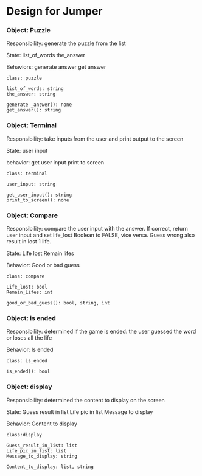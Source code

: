 # Design for Jumper



### Object: Puzzle

Responsibility: generate the puzzle from the list

State:
list_of_words
the_answer

Behaviors: 
generate answer
get answer
```
class: puzzle

list_of_words: string
the_answer: string

generate _answer(): none
get_answer(): string
```



### Object: Terminal

Responsibility: take inputs from the user and print output to the screen

State:
user input

behavior:
get user input
print to screen
```
class: terminal

user_input: string

get_user_input(): string
print_to_screen(): none
```



### Object: Compare

Responsibility: compare the user input with the answer. If correct, return user input and set life_lost Boolean to FALSE, vice versa. Guess wrong also result in lost 1 life.

State:
Life lost
Remain lifes

Behavior:
Good or bad guess
```
class: compare

Life_lost: bool
Remain_Lifes: int

good_or_bad_guess(): bool, string, int
```



### Object: is ended

Responsibility: determined if the game is ended: the user guessed the word or loses all the life

Behavior:
Is ended
```
class: is_ended

is_ended(): bool
```



### Object: display

Responsibility: determined the content to display on the screen

State:
Guess result in list
Life pic in list
Message to display

Behavior:
Content to display
```
class:display

Guess_result_in_list: list
Life_pic_in_list: list
Message_to_display: string

Content_to_display: list, string
```

